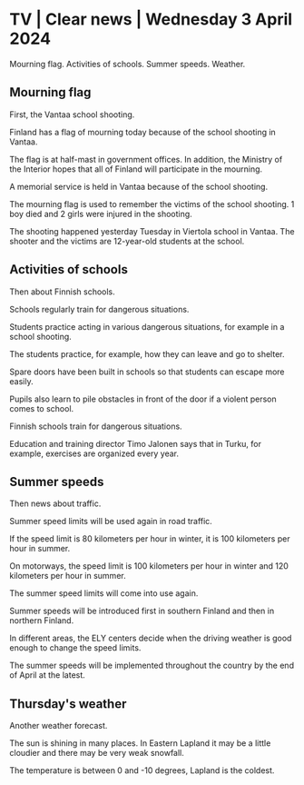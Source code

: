 # TV \| Clear news \| Wednesday 3 April 2024

Mourning flag. Activities of schools. Summer speeds. Weather.

## Mourning flag

First, the Vantaa school shooting.

Finland has a flag of mourning today because of the school shooting in Vantaa.

The flag is at half-mast in government offices. In addition, the Ministry of the Interior hopes that all of Finland will participate in the mourning.

A memorial service is held in Vantaa because of the school shooting.

The mourning flag is used to remember the victims of the school shooting. 1 boy died and 2 girls were injured in the shooting.

The shooting happened yesterday Tuesday in Viertola school in Vantaa. The shooter and the victims are 12-year-old students at the school.

## Activities of schools

Then about Finnish schools.

Schools regularly train for dangerous situations.

Students practice acting in various dangerous situations, for example in a school shooting.

The students practice, for example, how they can leave and go to shelter.

Spare doors have been built in schools so that students can escape more easily.

Pupils also learn to pile obstacles in front of the door if a violent person comes to school.

Finnish schools train for dangerous situations.

Education and training director Timo Jalonen says that in Turku, for example, exercises are organized every year.

## Summer speeds

Then news about traffic.

Summer speed limits will be used again in road traffic.

If the speed limit is 80 kilometers per hour in winter, it is 100 kilometers per hour in summer.

On motorways, the speed limit is 100 kilometers per hour in winter and 120 kilometers per hour in summer.

The summer speed limits will come into use again.

Summer speeds will be introduced first in southern Finland and then in northern Finland.

In different areas, the ELY centers decide when the driving weather is good enough to change the speed limits.

The summer speeds will be implemented throughout the country by the end of April at the latest.

## Thursday's weather

Another weather forecast.

The sun is shining in many places. In Eastern Lapland it may be a little cloudier and there may be very weak snowfall.

The temperature is between 0 and -10 degrees, Lapland is the coldest.
